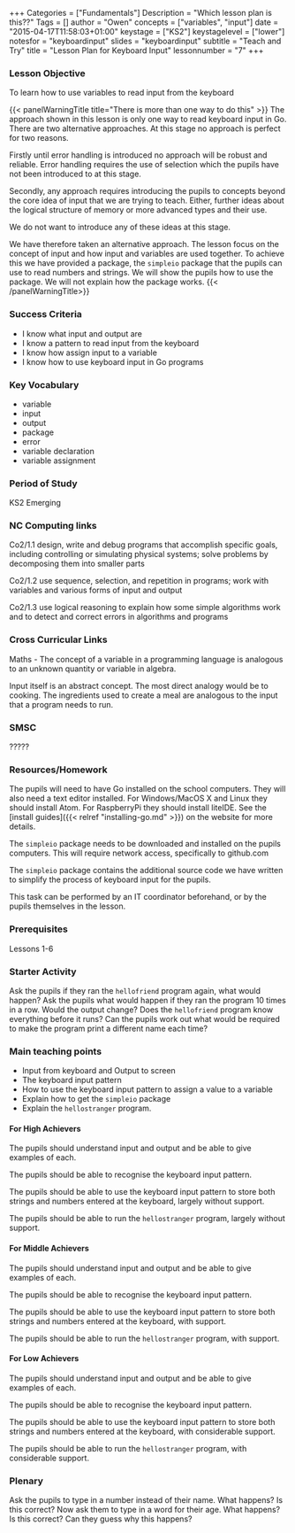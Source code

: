 +++
Categories = ["Fundamentals"]
Description = "Which lesson plan is this??"
Tags = []
author = "Owen"
concepts = ["variables", "input"]
date = "2015-04-17T11:58:03+01:00"
keystage = ["KS2"]
keystagelevel = ["lower"]
notesfor = "keyboardinput"
slides = "keyboardinput"
subtitle = "Teach and Try"
title = "Lesson Plan for Keyboard Input"
lessonnumber = "7"
+++
### Lesson Objective

To learn how to use variables to read input from the keyboard
<!--more-->

{{< panelWarningTitle title="There is more than one way to do this" >}}
The approach shown in this lesson is only one way to read keyboard input
in Go. There are two alternative approaches. At this stage no approach is
perfect for two reasons.

Firstly until error handling is introduced no approach will be robust and
reliable. Error handling requires the use of selection which the pupils
have not been introduced to at this stage.

Secondly, any approach requires introducing the pupils to concepts beyond
the core idea of input that we are trying to teach. Either, further
ideas about the logical structure of memory or more advanced types and
their use.

We do not want to introduce any of these ideas at this stage.

We have therefore taken an alternative approach. The lesson focus on
the concept of input and how input and variables are used together.
To achieve this we have provided a package, the `simpleio` package
that the pupils can use to read numbers and strings. We will show the
pupils how to use the package. We will not explain how the package works.
{{< /panelWarningTitle>}}

### Success Criteria

* I know what input and output are
* I know a pattern to read input from the keyboard
* I know how assign input to a variable
* I know how to use keyboard input in Go programs

### Key Vocabulary

* variable
* input
* output
* package
* error
* variable declaration
* variable assignment

### Period of Study

KS2 Emerging

### NC Computing links

Co2/1.1    design, write and debug programs that accomplish specific goals,
including controlling or simulating physical systems; solve problems by
decomposing them into smaller parts

Co2/1.2    use sequence, selection, and repetition in programs; work with
variables and various forms of input and output

Co2/1.3    use logical reasoning to explain how some simple algorithms work and
to detect and correct errors in algorithms and programs

### Cross Curricular Links

Maths - The concept of a variable in a programming language is analogous
to an unknown quantity or variable in algebra.

Input itself is an abstract concept. The most direct analogy would be to
cooking. The ingredients used to create a meal are analogous to the input
that a program needs to run.

### SMSC

?????

### Resources/Homework

The pupils will need to have Go installed on the school computers. They will
also need a text editor installed. For Windows/MacOS X and Linux they should
install Atom. For RaspberryPi they should install liteIDE. See the
[install guides]({{< relref "installing-go.md" >}}) on the website for more
details.

The `simpleio` package needs to be downloaded and installed on the pupils
computers. This will require network access, specifically to github.com

The `simpleio` package contains the additional source code we have
written to simplify the process of keyboard input for the pupils.

This task can be performed by an IT coordinator beforehand, or by the
pupils themselves in the lesson.

### Prerequisites

Lessons 1-6

### Starter Activity

Ask the pupils if they ran the `hellofriend` program again, what would
happen?
Ask the pupils what would happen if they ran the program 10 times
in a row. Would the output change?
Does the `hellofriend` program know everything before it runs?
Can the pupils work out what would be required to make the program
print a different name each time?

### Main teaching points

* Input from keyboard and Output to screen
* The keyboard input pattern
* How to use the keyboard input pattern to assign a value to a variable
* Explain how to get the `simpleio` package
* Explain the `hellostranger` program.

#### For High Achievers
The pupils should understand input and output and be able to give
examples of each.

The pupils should be able to recognise the keyboard input pattern.

The pupils should be able to use the keyboard input pattern to
store both strings and numbers entered at the keyboard, largely without
support.

The pupils should be able to run the `hellostranger` program,
largely without support.

#### For Middle Achievers
The pupils should understand input and output and be able to give
examples of each.

The pupils should be able to recognise the keyboard input pattern.

The pupils should be able to use the keyboard input pattern to
store both strings and numbers entered at the keyboard, with
support.

The pupils should be able to run the `hellostranger` program,
with support.

#### For Low Achievers
The pupils should understand input and output and be able to give
examples of each.

The pupils should be able to recognise the keyboard input pattern.

The pupils should be able to use the keyboard input pattern to
store both strings and numbers entered at the keyboard, with
considerable support.

The pupils should be able to run the `hellostranger` program,
with considerable support.

### Plenary
Ask the pupils to type in a number instead of their name. What happens?
Is this correct?
Now ask them to type in a word for their age. What happens? Is this
correct? Can they guess why this happens?
